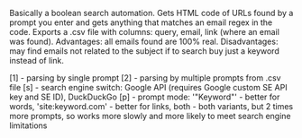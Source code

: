 Basically a boolean search automation. 
Gets HTML code of URLs found by a prompt you enter and gets anything that matches an email regex in the code.
Exports a .csv file with columns: query, email, link (where an email was found).
Advantages: all emails found are 100% real.
Disadvantages: may find emails not related to the subject if to search buy just a keyword instead of link.

[1] - parsing by single prompt
[2] - parsing by multiple prompts from .csv file
[s] - search engine switch: Google API (requires Google custom SE API key and SE ID), DuckDuckGo
[p] - prompt mode: '"Keyword"' - better for words, 'site:keyword.com' - better for links, 
      both - both variants, but 2 times more prompts, so works more slowly and more likely to meet search engine limitations
